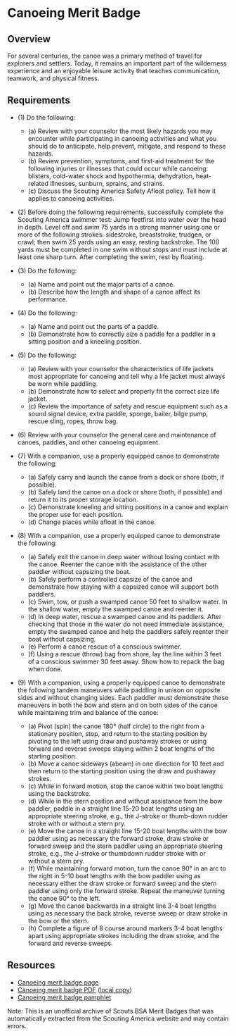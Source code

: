 

# Canoeing Merit Badge


## Overview



For several centuries, the canoe was a primary method of travel for explorers and settlers. Today, it remains an important part of the wilderness experience and an enjoyable leisure activity that teaches communication, teamwork, and physical fitness.

## Requirements

* (1) Do the following:
    * (a) Review with your counselor the most likely hazards you may encounter while participating in canoeing activities and what you should do to anticipate, help prevent, mitigate, and respond to these hazards.
    * (b) Review prevention, symptoms, and first-aid treatment for the following injuries or illnesses that could occur while canoeing: blisters, cold-water shock and hypothermia, dehydration, heat-related illnesses, sunburn, sprains, and strains.
    * (c) Discuss the Scouting America Safety Afloat policy. Tell how it applies to canoeing activities.


* (2) Before doing the following requirements, successfully complete the Scouting America swimmer test: Jump feetfirst into water over the head in depth. Level off and swim 75 yards in a strong manner using one or more of the following strokes: sidestroke, breaststroke, trudgen, or crawl; then swim 25 yards using an easy, resting backstroke. The 100 yards must be completed in one swim without stops and must include at least one sharp turn. After completing the swim, rest by floating.
* (3) Do the following:
    * (a) Name and point out the major parts of a canoe.
    * (b) Describe how the length and shape of a canoe affect its performance.


* (4) Do the following:
    * (a) Name and point out the parts of a paddle.
    * (b) Demonstrate how to correctly size a paddle for a paddler in a sitting position and a kneeling position.


* (5) Do the following:
    * (a) Review with your counselor the characteristics of life jackets most appropriate for canoeing and tell why a life jacket must always be worn while paddling.
    * (b) Demonstrate how to select and properly fit the correct size life jacket.
    * (c) Review the importance of safety and rescue equipment such as a sound signal device, extra paddle, sponge, bailer, bilge pump, rescue sling, ropes, throw bag.


* (6) Review with your counselor the general care and maintenance of canoes,  paddles, and other canoeing equipment.
* (7) With a companion, use a properly equipped canoe to demonstrate the following:
    * (a) Safely carry and launch the canoe from a dock or shore (both, if possible).
    * (b) Safely land the canoe on a dock or shore (both, if possible) and return it to its proper storage location.
    * (c) Demonstrate kneeling and sitting positions in a canoe and explain the proper use for each position.
    * (d) Change places while afloat in the canoe.


* (8) With a companion, use a properly equipped canoe to demonstrate the following:
    * (a) Safely exit the canoe in deep water without losing contact with the canoe. Reenter the canoe with the assistance of the other paddler without capsizing the boat.
    * (b) Safely perform a controlled capsize of the canoe and demonstrate how staying with a capsized canoe will support both paddlers.
    * (c) Swim, tow, or push a swamped canoe 50 feet to shallow water. In the shallow water, empty the swamped canoe and reenter it.
    * (d) In deep water, rescue a swamped canoe and its paddlers. After checking that those in the water do not need immediate assistance, empty the swamped canoe and help the paddlers safely reenter their boat without capsizing.
    * (e) Perform a canoe rescue of a conscious swimmer.
    * (f) Using a rescue (throw) bag from shore, lay the line within 3 feet of a conscious swimmer 30 feet away. Show how to repack the bag when done.


* (9) With a companion, using a properly equipped canoe to demonstrate the following tandem maneuvers while paddling in unison on opposite sides and without changing sides. Each paddler must demonstrate these maneuvers in both the bow and stern and on both sides of the canoe while maintaining trim and balance of the canoe:
    * (a) Pivot (spin) the canoe 180° (half circle) to the right from a stationary position, stop, and return to the starting position by pivoting to the left using draw and pushaway strokes or using forward and reverse sweeps staying within 2 boat lengths of the starting position.
    * (b) Move a canoe sideways (abeam) in one direction for 10 feet and then return to the starting position using the draw and pushaway strokes.
    * (c) While in forward motion, stop the canoe within two boat lengths using the backstroke.
    * (d) While in the stern position and without assistance from the bow paddler, paddle in a straight line 15-20 boat lengths using an appropriate steering stroke, e.g., the J-stroke or thumb-down rudder stroke with or without a stern pry.
    * (e) Move the canoe in a straight line 15-20 boat lengths with the bow paddler using as necessary the forward stroke, draw stroke or forward sweep and the stern paddler using an appropriate steering stroke, e.g., the J-stroke or thumbdown rudder stroke with or without a stern pry.
    * (f) While maintaining forward motion, turn the canoe 90° in an arc to the right in 5-10 boat lengths with the bow paddler using as necessary either the draw stroke or forward sweep and the stern paddler using only the forward stroke. Repeat the maneuver turning the canoe 90° to the left.
    * (g) Move the canoe backwards in a straight line 3-4 boat lengths using as necessary the back stroke, reverse sweep or draw stroke in the bow or the stern.
    * (h) Complete a figure of 8 course around markers 3-4 boat lengths apart using appropriate strokes including the draw stroke, and the forward and reverse sweeps.




## Resources

- [Canoeing merit badge page](https://www.scouting.org/merit-badges/canoeing/)
- [Canoeing merit badge PDF](https://filestore.scouting.org/filestore/Merit_Badge_ReqandRes/Pamphlets/Canoeing_2024.pdf) ([local copy](files/canoeing-merit-badge.pdf))
- [Canoeing merit badge pamphlet](https://www.scoutshop.org/bsa-canoeing-merit-badge-pamphlet-661589.html)

Note: This is an unofficial archive of Scouts BSA Merit Badges that was automatically extracted from the Scouting America website and may contain errors.